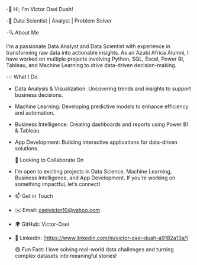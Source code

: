 -👋 Hi, I'm Victor Osei Duah!

-🚀 Data Scientist | Analyst | Problem Solver

-🔍 About Me

I'm a passionate Data Analyst and Data Scientist with experience in transforming raw data into actionable insights. As an Azubi Africa Alumni, I have worked on multiple projects involving Python, SQL, Excel, Power BI, Tableau, and Machine Learning to drive data-driven decision-making.

-💡 What I Do

- Data Analysis & Visualization: Uncovering trends and insights to support business decisions.
- Machine Learning: Developing predictive models to enhance efficiency and automation.
- Business Intelligence: Creating dashboards and reports using Power BI & Tableau.
- App Development: Building interactive applications for data-driven solutions.
  
  🤝 Looking to Collaborate On
- I’m open to exciting projects in Data Science, Machine Learning, Business Intelligence, and App Development. If you’re working on something impactful, let’s connect!

* 📫 Get in Touch

- ✉️ Email: oseivictor10@yahoo.com
- 🌍 GitHub: Victor-Osei
- 💼 LinkedIn: [https://www.linkedin.com/in/victor-osei-duah-a9182a13a/]


  😄 Fun Fact: I love solving real-world data challenges and turning complex datasets into meaningful stories!



<!---
Victor-Osei/Victor-Osei is a ✨ special ✨ repository because its `README.md` (this file) appears on your GitHub profile.
You can click the Preview link to take a look at your changes.
--->
